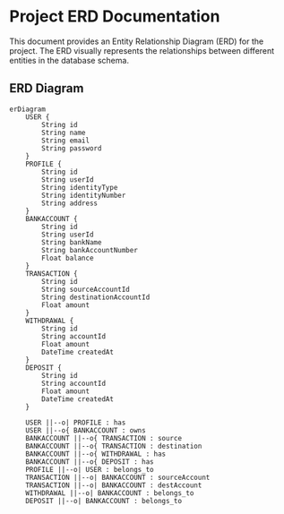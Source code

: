 # Project ERD Documentation

This document provides an Entity Relationship Diagram (ERD) for the project. The ERD visually represents the relationships between different entities in the database schema.

## ERD Diagram

```mermaid
erDiagram
    USER {
        String id
        String name
        String email
        String password
    }
    PROFILE {
        String id
        String userId
        String identityType
        String identityNumber
        String address
    }
    BANKACCOUNT {
        String id
        String userId
        String bankName
        String bankAccountNumber
        Float balance
    }
    TRANSACTION {
        String id
        String sourceAccountId
        String destinationAccountId
        Float amount
    }
    WITHDRAWAL {
        String id
        String accountId
        Float amount
        DateTime createdAt
    }
    DEPOSIT {
        String id
        String accountId
        Float amount
        DateTime createdAt
    }

    USER ||--o| PROFILE : has
    USER ||--o{ BANKACCOUNT : owns
    BANKACCOUNT ||--o{ TRANSACTION : source
    BANKACCOUNT ||--o{ TRANSACTION : destination
    BANKACCOUNT ||--o{ WITHDRAWAL : has
    BANKACCOUNT ||--o{ DEPOSIT : has
    PROFILE ||--o| USER : belongs_to
    TRANSACTION ||--o| BANKACCOUNT : sourceAccount
    TRANSACTION ||--o| BANKACCOUNT : destAccount
    WITHDRAWAL ||--o| BANKACCOUNT : belongs_to
    DEPOSIT ||--o| BANKACCOUNT : belongs_to
```
